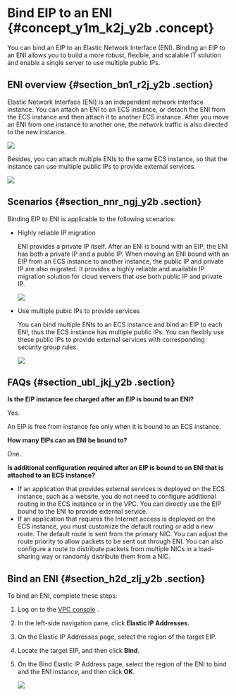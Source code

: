 # Bind EIP to an ENI {#concept_y1m_k2j_y2b .concept}

You can bind an EIP to an Elastic Network Interface \(ENI\). Binding an EIP to an ENI allows you to build a more robust, flexible, and scalable IT solution and enable a single server to use multiple public IPs.

## ENI overview {#section_bn1_r2j_y2b .section}

Elastic Network Interface \(ENI\) is an independent network interface instance. You can attach an ENI to an ECS instance, or detach the ENI from the ECS instance and then attach it to another ECS instance. After you move an ENI from one instance to another one, the network traffic is also directed to the new instance.

![](http://static-aliyun-doc.oss-cn-hangzhou.aliyuncs.com/assets/img/18789/154349632710404_en-US.png)

Besides, you can attach multiple ENIs to the same ECS instance, so that the instance can use multiple public IPs to provide external services.

![](http://static-aliyun-doc.oss-cn-hangzhou.aliyuncs.com/assets/img/18789/154349632710407_en-US.png)

## Scenarios {#section_nnr_ngj_y2b .section}

Binding EIP to ENI is applicable to the following scenarios:

-   Highly reliable IP migration

    ENI provides a private IP itself. After an ENI is bound with an EIP, the ENI has both a private IP and a public IP. When moving an ENI bound with an EIP from an ECS instance to another instance, the public IP and private IP are also migrated. It provides a highly reliable and available IP migration solution for cloud servers that use both public IP and private IP.

    ![](http://static-aliyun-doc.oss-cn-hangzhou.aliyuncs.com/assets/img/18789/154349632710409_en-US.png)

-   Use multiple pubic IPs to provide services

    You can bind multiple ENIs to an ECS instance and bind an EIP to each ENI, thus the ECS instance has multiple public IPs. You can flexibly use these public IPs to provide external services with corresponding security group rules.

    ![](http://static-aliyun-doc.oss-cn-hangzhou.aliyuncs.com/assets/img/18789/154349632710410_en-US.png)


## FAQs {#section_ubl_jkj_y2b .section}

**Is the EIP instance fee charged after an EIP is bound to an ENI?**

Yes.

An EIP is free from instance fee only when it is bound to an ECS instance.

**How many EIPs can an ENI be bound to?**

One.

**Is additional configuration required after an EIP is bound to an ENI that is attached to an ECS instance?**

-   If an application that provides external services is deployed on the ECS instance, such as a website, you do not need to configure additional routing in the ECS instance or in the VPC. You can directly use the EIP bound to the ENI to provide external service.
-   If an application that requires the Internet access is deployed on the ECS instance, you must customize the default routing or add a new route. The default route is sent from the primary NIC. You can adjust the route priority to allow packets to be sent out through ENI. You can also configure a route to distribute packets from multiple NICs in a load-sharing way or randomly distribute them from a NIC.

## Bind an ENI {#section_h2d_zlj_y2b .section}

To bind an ENI, complete these steps:

1.  Log on to the [VPC console](https://partners-intl.console.aliyun.com/#/vpc) .
2.  In the left-side navigation pane, click **Elastic IP Addresses**.
3.  On the Elastic IP Addresses page, select the region of the target EIP.
4.  Locate the target EIP, and then click **Bind**.
5.  On the Bind Elastic IP Address page, select the region of the ENI to bind and the ENI instance, and then click **OK**.

    ![](images/10411_en-US.png)


